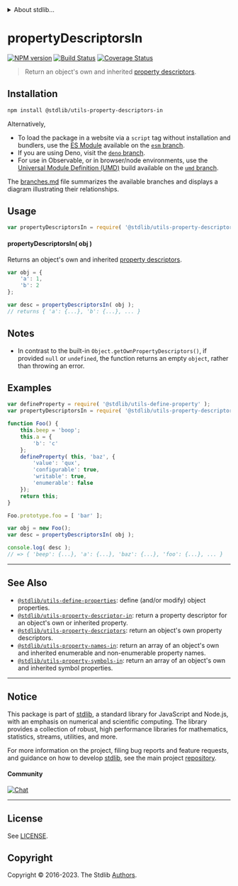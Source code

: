 <!--

@license Apache-2.0

Copyright (c) 2018 The Stdlib Authors.

Licensed under the Apache License, Version 2.0 (the "License");
you may not use this file except in compliance with the License.
You may obtain a copy of the License at

   http://www.apache.org/licenses/LICENSE-2.0

Unless required by applicable law or agreed to in writing, software
distributed under the License is distributed on an "AS IS" BASIS,
WITHOUT WARRANTIES OR CONDITIONS OF ANY KIND, either express or implied.
See the License for the specific language governing permissions and
limitations under the License.

-->


<details>
  <summary>
    About stdlib...
  </summary>
  <p>We believe in a future in which the web is a preferred environment for numerical computation. To help realize this future, we've built stdlib. stdlib is a standard library, with an emphasis on numerical and scientific computation, written in JavaScript (and C) for execution in browsers and in Node.js.</p>
  <p>The library is fully decomposable, being architected in such a way that you can swap out and mix and match APIs and functionality to cater to your exact preferences and use cases.</p>
  <p>When you use stdlib, you can be absolutely certain that you are using the most thorough, rigorous, well-written, studied, documented, tested, measured, and high-quality code out there.</p>
  <p>To join us in bringing numerical computing to the web, get started by checking us out on <a href="https://github.com/stdlib-js/stdlib">GitHub</a>, and please consider <a href="https://opencollective.com/stdlib">financially supporting stdlib</a>. We greatly appreciate your continued support!</p>
</details>

# propertyDescriptorsIn

[![NPM version][npm-image]][npm-url] [![Build Status][test-image]][test-url] [![Coverage Status][coverage-image]][coverage-url] <!-- [![dependencies][dependencies-image]][dependencies-url] -->

> Return an object's own and inherited [property descriptors][@stdlib/utils/property-descriptors].

<section class="installation">

## Installation

```bash
npm install @stdlib/utils-property-descriptors-in
```

Alternatively,

-   To load the package in a website via a `script` tag without installation and bundlers, use the [ES Module][es-module] available on the [`esm` branch][esm-url].
-   If you are using Deno, visit the [`deno` branch][deno-url].
-   For use in Observable, or in browser/node environments, use the [Universal Module Definition (UMD)][umd] build available on the [`umd` branch][umd-url].

The [branches.md][branches-url] file summarizes the available branches and displays a diagram illustrating their relationships.

</section>

<section class="usage">

## Usage

```javascript
var propertyDescriptorsIn = require( '@stdlib/utils-property-descriptors-in' );
```

#### propertyDescriptorsIn( obj )

Returns an object's own and inherited [property descriptors][@stdlib/utils/property-descriptors].

```javascript
var obj = {
    'a': 1,
    'b': 2
};

var desc = propertyDescriptorsIn( obj );
// returns { 'a': {...}, 'b': {...}, ... }
```

</section>

<!-- /.usage -->

<section class="notes">

## Notes

-   In contrast to the built-in `Object.getOwnPropertyDescriptors()`, if provided `null` or `undefined`, the function returns an empty `object`, rather than throwing an error.

</section>

<!-- /.notes -->

<section class="examples">

## Examples

<!-- eslint no-undef: "error" -->

```javascript
var defineProperty = require( '@stdlib/utils-define-property' );
var propertyDescriptorsIn = require( '@stdlib/utils-property-descriptors-in' );

function Foo() {
    this.beep = 'boop';
    this.a = {
        'b': 'c'
    };
    defineProperty( this, 'baz', {
        'value': 'qux',
        'configurable': true,
        'writable': true,
        'enumerable': false
    });
    return this;
}

Foo.prototype.foo = [ 'bar' ];

var obj = new Foo();
var desc = propertyDescriptorsIn( obj );

console.log( desc );
// => { 'beep': {...}, 'a': {...}, 'baz': {...}, 'foo': {...}, ... }
```

</section>

<!-- /.examples -->

<!-- Section for related `stdlib` packages. Do not manually edit this section, as it is automatically populated. -->

<section class="related">

* * *

## See Also

-   <span class="package-name">[`@stdlib/utils-define-properties`][@stdlib/utils/define-properties]</span><span class="delimiter">: </span><span class="description">define (and/or modify) object properties.</span>
-   <span class="package-name">[`@stdlib/utils-property-descriptor-in`][@stdlib/utils/property-descriptor-in]</span><span class="delimiter">: </span><span class="description">return a property descriptor for an object's own or inherited property.</span>
-   <span class="package-name">[`@stdlib/utils-property-descriptors`][@stdlib/utils/property-descriptors]</span><span class="delimiter">: </span><span class="description">return an object's own property descriptors.</span>
-   <span class="package-name">[`@stdlib/utils-property-names-in`][@stdlib/utils/property-names-in]</span><span class="delimiter">: </span><span class="description">return an array of an object's own and inherited enumerable and non-enumerable property names.</span>
-   <span class="package-name">[`@stdlib/utils-property-symbols-in`][@stdlib/utils/property-symbols-in]</span><span class="delimiter">: </span><span class="description">return an array of an object's own and inherited symbol properties.</span>

</section>

<!-- /.related -->

<!-- Section for all links. Make sure to keep an empty line after the `section` element and another before the `/section` close. -->


<section class="main-repo" >

* * *

## Notice

This package is part of [stdlib][stdlib], a standard library for JavaScript and Node.js, with an emphasis on numerical and scientific computing. The library provides a collection of robust, high performance libraries for mathematics, statistics, streams, utilities, and more.

For more information on the project, filing bug reports and feature requests, and guidance on how to develop [stdlib][stdlib], see the main project [repository][stdlib].

#### Community

[![Chat][chat-image]][chat-url]

---

## License

See [LICENSE][stdlib-license].


## Copyright

Copyright &copy; 2016-2023. The Stdlib [Authors][stdlib-authors].

</section>

<!-- /.stdlib -->

<!-- Section for all links. Make sure to keep an empty line after the `section` element and another before the `/section` close. -->

<section class="links">

[npm-image]: http://img.shields.io/npm/v/@stdlib/utils-property-descriptors-in.svg
[npm-url]: https://npmjs.org/package/@stdlib/utils-property-descriptors-in

[test-image]: https://github.com/stdlib-js/utils-property-descriptors-in/actions/workflows/test.yml/badge.svg?branch=v0.1.0
[test-url]: https://github.com/stdlib-js/utils-property-descriptors-in/actions/workflows/test.yml?query=branch:v0.1.0

[coverage-image]: https://img.shields.io/codecov/c/github/stdlib-js/utils-property-descriptors-in/main.svg
[coverage-url]: https://codecov.io/github/stdlib-js/utils-property-descriptors-in?branch=main

<!--

[dependencies-image]: https://img.shields.io/david/stdlib-js/utils-property-descriptors-in.svg
[dependencies-url]: https://david-dm.org/stdlib-js/utils-property-descriptors-in/main

-->

[chat-image]: https://img.shields.io/gitter/room/stdlib-js/stdlib.svg
[chat-url]: https://app.gitter.im/#/room/#stdlib-js_stdlib:gitter.im

[stdlib]: https://github.com/stdlib-js/stdlib

[stdlib-authors]: https://github.com/stdlib-js/stdlib/graphs/contributors

[umd]: https://github.com/umdjs/umd
[es-module]: https://developer.mozilla.org/en-US/docs/Web/JavaScript/Guide/Modules

[deno-url]: https://github.com/stdlib-js/utils-property-descriptors-in/tree/deno
[umd-url]: https://github.com/stdlib-js/utils-property-descriptors-in/tree/umd
[esm-url]: https://github.com/stdlib-js/utils-property-descriptors-in/tree/esm
[branches-url]: https://github.com/stdlib-js/utils-property-descriptors-in/blob/main/branches.md

[stdlib-license]: https://raw.githubusercontent.com/stdlib-js/utils-property-descriptors-in/main/LICENSE

<!-- <related-links> -->

[@stdlib/utils/define-properties]: https://github.com/stdlib-js/utils-define-properties

[@stdlib/utils/property-descriptor-in]: https://github.com/stdlib-js/utils-property-descriptor-in

[@stdlib/utils/property-descriptors]: https://github.com/stdlib-js/utils-property-descriptors

[@stdlib/utils/property-names-in]: https://github.com/stdlib-js/utils-property-names-in

[@stdlib/utils/property-symbols-in]: https://github.com/stdlib-js/utils-property-symbols-in

<!-- </related-links> -->

</section>

<!-- /.links -->

